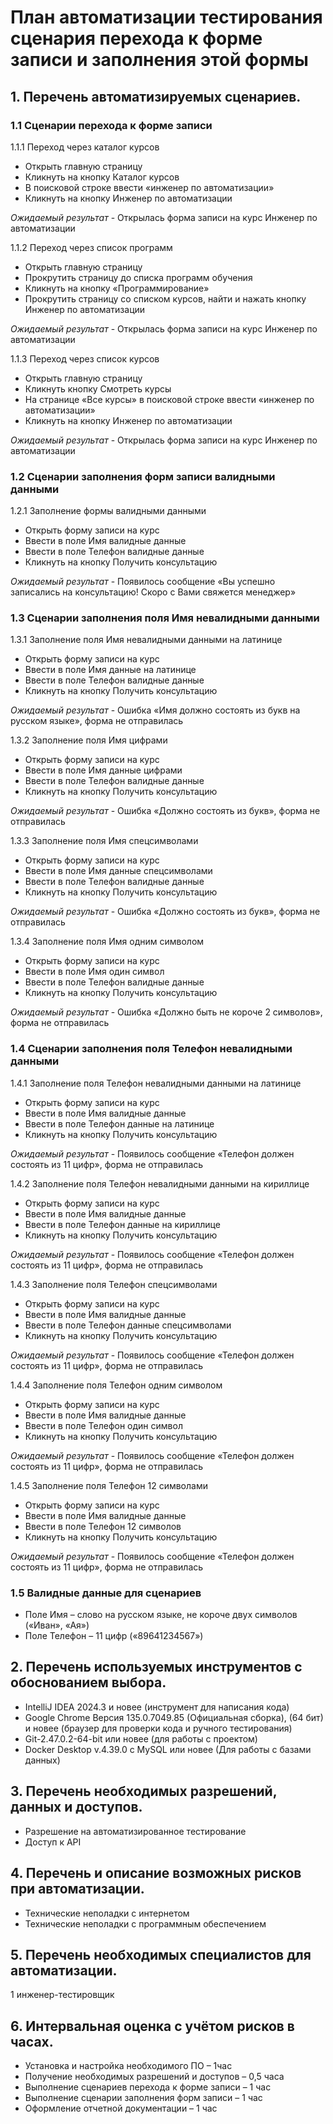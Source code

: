 # План автоматизации тестирования сценария перехода к форме записи и заполнения этой формы

## 1.	Перечень автоматизируемых сценариев.
### 1.1	Сценарии перехода к форме записи
1.1.1 Переход через каталог курсов	
- Открыть главную страницу
- Кликнуть на кнопку Каталог курсов
- В поисковой строке ввести «инженер по автоматизации»
- Кликнуть на кнопку Инженер по автоматизации
 
_Ожидаемый результат_ - Открылась форма записи на курс Инженер по автоматизации

1.1.2 Переход через список программ
- Открыть главную страницу
- Прокрутить страницу до списка программ обучения
- Кликнуть на кнопку «Программирование»
- Прокрутить страницу со списком курсов, найти и нажать кнопку Инженер по автоматизации
 
_Ожидаемый результат_ - Открылась форма записи на курс Инженер по автоматизации

1.1.3 Переход через список курсов	
- Открыть главную страницу
- Кликнуть кнопку Смотреть курсы
- На странице «Все курсы» в поисковой строке ввести «инженер по автоматизации»
- Кликнуть на кнопку Инженер по автоматизации
  
_Ожидаемый результат_ - Открылась форма записи на курс Инженер по автоматизации



### 1.2	Сценарии заполнения форм записи валидными данными

1.2.1 Заполнение формы валидными данными
- Открыть форму записи на курс
- Ввести в поле Имя валидные данные
- Ввести в поле Телефон валидные данные
- Кликнуть на кнопку Получить консультацию

 _Ожидаемый результат_ - Появилось сообщение «Вы успешно записались на консультацию! Скоро с Вами свяжется менеджер»

### 1.3 Сценарии заполнения поля Имя невалидными данными 

1.3.1 Заполнение поля Имя невалидными данными на латинице
- Открыть форму записи на курс
- Ввести в поле Имя данные на латинице
- Ввести в поле Телефон валидные данные
- Кликнуть на кнопку Получить консультацию
  
 _Ожидаемый результат_ - Ошибка «Имя должно состоять из букв на русском языке», форма не отправилась

1.3.2 Заполнение поля Имя цифрами
- Открыть форму записи на курс
- Ввести в поле Имя данные цифрами
- Ввести в поле Телефон валидные данные
- Кликнуть на кнопку Получить консультацию
  
 _Ожидаемый результат_ - Ошибка «Должно состоять из букв», форма не отправилась

1.3.3 Заполнение поля Имя спецсимволами
- Открыть форму записи на курс
- Ввести в поле Имя данные спецсимволами
- Ввести в поле Телефон валидные данные
- Кликнуть на кнопку Получить консультацию
  
 _Ожидаемый результат_ - Ошибка «Должно состоять из букв», форма не отправилась

 1.3.4 Заполнение поля Имя одним символом
- Открыть форму записи на курс
- Ввести в поле Имя один символ
- Ввести в поле Телефон валидные данные
- Кликнуть на кнопку Получить консультацию
  
 _Ожидаемый результат_ - Ошибка «Должно быть не короче 2 символов», форма не отправилась

### 1.4 Сценарии заполнения поля Телефон невалидными данными 
1.4.1 Заполнение поля Телефон невалидными данными на латинице
- Открыть форму записи на курс
- Ввести в поле Имя валидные данные
- Ввести в поле Телефон данные на латинице
- Кликнуть на кнопку Получить консультацию

 _Ожидаемый результат_ - Появилось сообщение «Телефон должен состоять из 11 цифр», форма не отправилась

1.4.2 Заполнение поля Телефон невалидными данными на кириллице
- Открыть форму записи на курс
- Ввести в поле Имя валидные данные
- Ввести в поле Телефон данные на кириллице
- Кликнуть на кнопку Получить консультацию

 _Ожидаемый результат_ - Появилось сообщение «Телефон должен состоять из 11 цифр», форма не отправилась

1.4.3 Заполнение поля Телефон спецсимволами
- Открыть форму записи на курс
- Ввести в поле Имя валидные данные
- Ввести в поле Телефон данные спецсимволами
- Кликнуть на кнопку Получить консультацию

 _Ожидаемый результат_ - Появилось сообщение «Телефон должен состоять из 11 цифр», форма не отправилась

1.4.4 Заполнение поля Телефон одним символом
- Открыть форму записи на курс
- Ввести в поле Имя валидные данные
- Ввести в поле Телефон один символ
- Кликнуть на кнопку Получить консультацию

 _Ожидаемый результат_ - Появилось сообщение «Телефон должен состоять из 11 цифр», форма не отправилась

1.4.5 Заполнение поля Телефон 12 символами
- Открыть форму записи на курс
- Ввести в поле Имя валидные данные
- Ввести в поле Телефон 12 символов
- Кликнуть на кнопку Получить консультацию

 _Ожидаемый результат_ - Появилось сообщение «Телефон должен состоять из 11 цифр», форма не отправилась

### 1.5 Валидные данные для сценариев
- Поле Имя – слово на русском языке, не короче двух символов («Иван», «Ая»)
- Поле Телефон – 11 цифр («89641234567»)

## 2.	Перечень используемых инструментов с обоснованием выбора.
- IntelliJ IDEA 2024.3 и новее (инструмент для написания кода)
- Google Chrome Версия 135.0.7049.85 (Официальная сборка), (64 бит) и новее (браузер для проверки кода и ручного тестирования)
- Git-2.47.0.2-64-bit или новее (для работы с проектом)
- Docker Desktop v.4.39.0 с MySQL или новее (Для работы с базами данных)

## 3.	Перечень необходимых разрешений, данных и доступов.
- Разрешение на автоматизированное тестирование
- Доступ к API

## 4.	Перечень и описание возможных рисков при автоматизации.
- Технические неполадки с интернетом
- Технические неполадки с программным обеспечением

## 5.	Перечень необходимых специалистов для автоматизации.
1 инженер-тестировщик
## 6.	Интервальная оценка с учётом рисков в часах.
- Установка и настройка необходимого ПО – 1час
- Получение необходимых разрешений и доступов – 0,5 часа
- Выполнение сценариев перехода к форме записи – 1 час
- Выполнение сценарии заполнения форм записи – 1 час
- Оформление отчетной документации – 1 час

   

